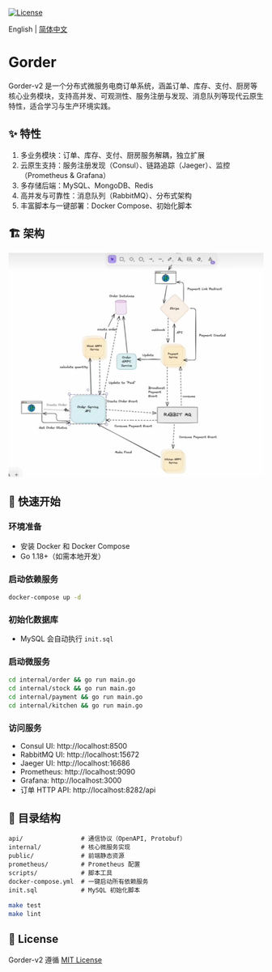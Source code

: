 [![License](https://img.shields.io/badge/License-MIT-yellow.svg)](https://opensource.org/licenses/MIT)

<!-- ![logo](./docs/images/logo.png) -->

English | [简体中文](README_cn.md)

# Gorder

Gorder-v2 是一个分布式微服务电商订单系统，涵盖订单、库存、支付、厨房等核心业务模块，支持高并发、可观测性、服务注册与发现、消息队列等现代云原生特性，适合学习与生产环境实践。

## ✨ 特性

1. 多业务模块：订单、库存、支付、厨房服务解耦，独立扩展
2. 云原生支持：服务注册发现（Consul）、链路追踪（Jaeger）、监控（Prometheus & Grafana）
3. 多存储后端：MySQL、MongoDB、Redis
4. 高并发与可靠性：消息队列（RabbitMQ）、分布式架构
5. 丰富脚本与一键部署：Docker Compose、初始化脚本

## 🏗️ 架构

![Architecture](./Images/architecture.jpg)

## 🚀 快速开始

### 环境准备

- 安装 Docker 和 Docker Compose
- Go 1.18+（如需本地开发）

### 启动依赖服务

```bash
docker-compose up -d
```

### 初始化数据库

- MySQL 会自动执行 `init.sql`

### 启动微服务

```bash
cd internal/order && go run main.go
cd internal/stock && go run main.go
cd internal/payment && go run main.go
cd internal/kitchen && go run main.go
```

### 访问服务

- Consul UI: http://localhost:8500
- RabbitMQ UI: http://localhost:15672
- Jaeger UI: http://localhost:16686
- Prometheus: http://localhost:9090
- Grafana: http://localhost:3000
- 订单 HTTP API: http://localhost:8282/api

## 📂 目录结构

```text
api/                # 通信协议（OpenAPI, Protobuf）
internal/           # 核心微服务实现
public/             # 前端静态资源
prometheus/         # Prometheus 配置
scripts/            # 脚本工具
docker-compose.yml  # 一键启动所有依赖服务
init.sql            # MySQL 初始化脚本
```

```bash
make test
make lint
```

## 📝 License

Gorder-v2 遵循 [MIT License](LICENSE)
